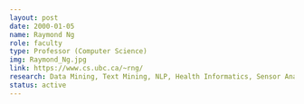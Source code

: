 ```yaml
---
layout: post
date: 2000-01-05
name: Raymond Ng
role: faculty
type: Professor (Computer Science)
img: Raymond_Ng.jpg
link: https://www.cs.ubc.ca/~rng/
research: Data Mining, Text Mining, NLP, Health Informatics, Sensor Analytics, Data Bases
status: active
---
```


